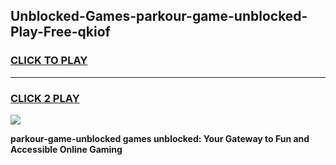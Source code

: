 
## Unblocked-Games-parkour-game-unblocked-Play-Free-qkiof
<h3>
<a href="https://premium76.site?title=parkour-game-unblocked&ref=18A1">CLICK TO PLAY</a></h3>
<hr>

<h3>
<a href="https://premium76.site?title=parkour-game-unblocked&ref=18A1">CLICK 2 PLAY</a>
  
</h3>

<a href="https://premium76.site?title=parkour-game-unblocked&ref=18A1"><img src="https://clearcache.store/games.png"></a>


**parkour-game-unblocked games unblocked: Your Gateway to Fun and Accessible Online Gaming**
